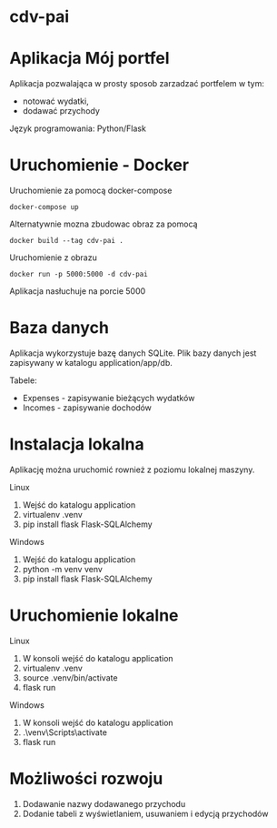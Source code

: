 # cdv-pai

# Aplikacja Mój portfel

Aplikacja pozwalająca w prosty sposob zarzadzać portfelem w tym:
- notować wydatki,
- dodawać przychody

Język programowania: Python/Flask

# Uruchomienie - Docker

Uruchomienie za pomocą docker-compose

```
docker-compose up
```

Alternatywnie mozna zbudowac obraz za pomocą
```
docker build --tag cdv-pai .
```

Uruchomienie z obrazu
```
docker run -p 5000:5000 -d cdv-pai
```
Aplikacja nasłuchuje na porcie 5000

# Baza danych
Aplikacja wykorzystuje bazę danych SQLite. Plik bazy danych jest zapisywany w katalogu application/app/db.

Tabele:
- Expenses - zapisywanie bieżących wydatków
- Incomes - zapisywanie dochodów

# Instalacja lokalna

Aplikację można uruchomić rownież z poziomu lokalnej maszyny.

Linux
1. Wejść do katalogu application
2. virtualenv .venv
3. pip install flask Flask-SQLAlchemy

Windows
1. Wejść do katalogu application
2. python -m venv venv
3. pip install flask Flask-SQLAlchemy

# Uruchomienie lokalne
Linux
1. W konsoli wejść do katalogu application
2. virtualenv .venv
3. source .venv/bin/activate
4. flask run

Windows
1. W konsoli wejść do katalogu application
2. .\venv\Scripts\activate
3. flask run

# Możliwości rozwoju
1. Dodawanie nazwy dodawanego przychodu
2. Dodanie tabeli z wyświetlaniem, usuwaniem i edycją przychodów
